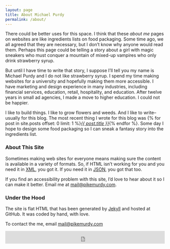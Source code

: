 ```yaml
---
layout: page
title: About Michael Purdy
permalink: /about/
---
```


There could be better uses for this space. I think that these *about me* pages on websites are like ingredients lists on food packaging. Some time ago, we all agreed that they are necessary, but I don’t know why anyone would read them. Perhaps this page could be telling a story about a girl with magic sneakers who must conquer a mountain of mixed-up vampires who only drink strawberry syrup.

But until I have time to write that story, I suppose I’ll tell you my name is Michael Purdy and I do not like strawberry syrup. I spend my time making websites for a university and hopefully making them more accessible. I have marketing and design experience in many industries, including financial services, education, retail, hospitality, and education. After twelve years in small ad agencies, I made a move to higher education. I could not be happier.

I like to build things. I like to grow flowers and weeds. And I like to write–usually for this blog. The most recent thing I wrote for this blog was {% for post in site.posts offset: 0 limit: 1  %}<a href="{{ post.url }}"><em>{{ post.title }}</em></a>{% endfor %}. Some day I hope to design some food packaging so I can sneak a fantasy story into the ingredients list.


### About This Site

Sometimes making web sites for everyone means making sure the content is available in a variety of formats. So, if HTML isn’t working for you and you need it in [XML](/feed.xml), you got it. If you need it in [JSON](/feed.json), you got that too.

If you find an accessibility problem with this site, I’d love to hear about it so I can make it better. Email me at <mail@pikemurdy.com>.

### Under the Hood

The site is flat HTML that has been generated by [Jekyll](https://jekyllrb.com) and hosted at GitHub. It was coded by hand, with love. 

To contact the me, email <mail@pikemurdy.com>

<iframe src="https://duckduckgo.com/search.html?site=michaelpurdy.org&prefill=Search MichaelPurdy.org" style="overflow:hidden;margin:0;padding:0;width:100%;height:40px;" frameborder="0" title="Search Site">Search with <a href="http://duckduckgo.com">DuckDuckGo.com</a></iframe>
